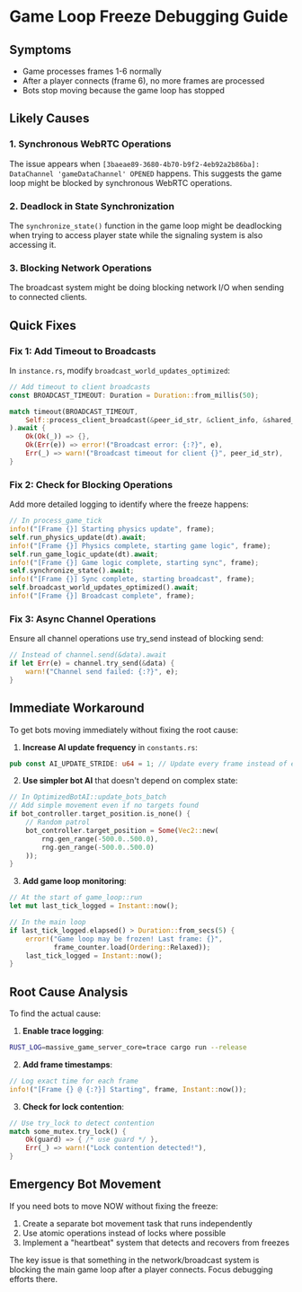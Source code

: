 # Game Loop Freeze Debugging Guide

## Symptoms
- Game processes frames 1-6 normally
- After a player connects (frame 6), no more frames are processed
- Bots stop moving because the game loop has stopped

## Likely Causes

### 1. Synchronous WebRTC Operations
The issue appears when `[3baeae89-3680-4b70-b9f2-4eb92a2b86ba]: DataChannel 'gameDataChannel' OPENED` happens. This suggests the game loop might be blocked by synchronous WebRTC operations.

### 2. Deadlock in State Synchronization
The `synchronize_state()` function in the game loop might be deadlocking when trying to access player state while the signaling system is also accessing it.

### 3. Blocking Network Operations
The broadcast system might be doing blocking network I/O when sending to connected clients.

## Quick Fixes

### Fix 1: Add Timeout to Broadcasts
In `instance.rs`, modify `broadcast_world_updates_optimized`:
```rust
// Add timeout to client broadcasts
const BROADCAST_TIMEOUT: Duration = Duration::from_millis(50);

match timeout(BROADCAST_TIMEOUT, 
    Self::process_client_broadcast(&peer_id_str, &client_info, &shared_broadcast_data, &self)
).await {
    Ok(Ok(_)) => {},
    Ok(Err(e)) => error!("Broadcast error: {:?}", e),
    Err(_) => warn!("Broadcast timeout for client {}", peer_id_str),
}
```

### Fix 2: Check for Blocking Operations
Add more detailed logging to identify where the freeze happens:
```rust
// In process_game_tick
info!("[Frame {}] Starting physics update", frame);
self.run_physics_update(dt).await;
info!("[Frame {}] Physics complete, starting game logic", frame);
self.run_game_logic_update(dt).await;
info!("[Frame {}] Game logic complete, starting sync", frame);
self.synchronize_state().await;
info!("[Frame {}] Sync complete, starting broadcast", frame);
self.broadcast_world_updates_optimized().await;
info!("[Frame {}] Broadcast complete", frame);
```

### Fix 3: Async Channel Operations
Ensure all channel operations use try_send instead of blocking send:
```rust
// Instead of channel.send(&data).await
if let Err(e) = channel.try_send(&data) {
    warn!("Channel send failed: {:?}", e);
}
```

## Immediate Workaround

To get bots moving immediately without fixing the root cause:

1. **Increase AI update frequency** in `constants.rs`:
```rust
pub const AI_UPDATE_STRIDE: u64 = 1; // Update every frame instead of every 3
```

2. **Use simpler bot AI** that doesn't depend on complex state:
```rust
// In OptimizedBotAI::update_bots_batch
// Add simple movement even if no targets found
if bot_controller.target_position.is_none() {
    // Random patrol
    bot_controller.target_position = Some(Vec2::new(
        rng.gen_range(-500.0..500.0),
        rng.gen_range(-500.0..500.0)
    ));
}
```

3. **Add game loop monitoring**:
```rust
// At the start of game_loop::run
let mut last_tick_logged = Instant::now();

// In the main loop
if last_tick_logged.elapsed() > Duration::from_secs(5) {
    error!("Game loop may be frozen! Last frame: {}", 
           frame_counter.load(Ordering::Relaxed));
    last_tick_logged = Instant::now();
}
```

## Root Cause Analysis

To find the actual cause:

1. **Enable trace logging**:
```bash
RUST_LOG=massive_game_server_core=trace cargo run --release
```

2. **Add frame timestamps**:
```rust
// Log exact time for each frame
info!("[Frame {} @ {:?}] Starting", frame, Instant::now());
```

3. **Check for lock contention**:
```rust
// Use try_lock to detect contention
match some_mutex.try_lock() {
    Ok(guard) => { /* use guard */ },
    Err(_) => warn!("Lock contention detected!"),
}
```

## Emergency Bot Movement

If you need bots to move NOW without fixing the freeze:

1. Create a separate bot movement task that runs independently
2. Use atomic operations instead of locks where possible
3. Implement a "heartbeat" system that detects and recovers from freezes

The key issue is that something in the network/broadcast system is blocking the main game loop after a player connects. Focus debugging efforts there.
